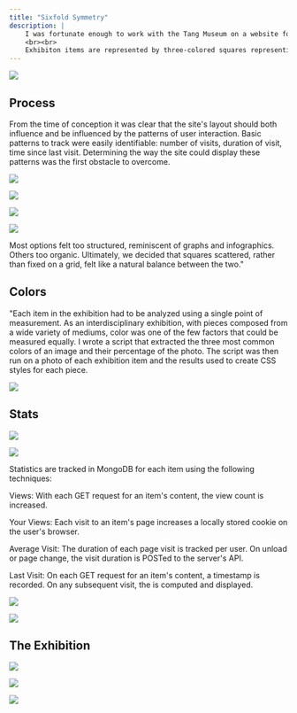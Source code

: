 ```yaml
---
title: "Sixfold Symmetry"
description: |
    I was fortunate enough to work with the Tang Museum on a website for the exhbition 'Sixfold Symmetry: Patterns in Art and Science'. The interdisciplinary exhibition focused on the ways in which humans observe, create, and manipulate patterns. To reflect this, the site's layout is altered by the patterns of its visitors.
    <br><br>
    Exhibiton items are represented by three-colored squares representing the three most common colors in the item, sized by their prominence. On the home page, items are sorted from least visited to most. An item's position on the page horizontally reflects how long the average user views the piece's detail page. Such stats are listed on each item's detail page.
---
```

![](./images/expand.gif)

## Process
From the time of conception it was clear that the site's layout should both influence and be influenced by the patterns of user interaction. Basic patterns to track were easily identifiable: number of visits, duration of visit, time since last visit. Determining the way the site could display these patterns was the first obstacle to overcome.

![](./images/process1.gif)

![](./images/process2.gif)

![](./images/process3.gif)

![](./images/process4.gif)

Most options felt too structured, reminiscent of graphs and infographics. Others too organic. Ultimately, we decided that squares scattered, rather than fixed on a grid, felt like a natural balance between the two."

## Colors
"Each item in the exhibition had to be analyzed using a single point of measurement. As an interdisciplinary exhibition, with pieces composed from a wide variety of mediums, color was one of the few factors that could be measured equally. I wrote a script that extracted the three most common colors of an image and their percentage of the photo. The script was then run on a photo of each exhibition item and the results used to create CSS styles for each piece.

![](./images/colors.png)

## Stats

![](./images/mobile1.jpg)

![](./images/mobile2.jpg)

Statistics are tracked in MongoDB for each item using the following techniques:

Views: With each GET request for an item's content, the view count is increased.

Your Views: Each visit to an item's page increases a locally stored cookie on the user's browser.

Average Visit: The duration of each page visit is tracked per user. On unload or page change, the visit duration is POSTed to the server's API.

Last Visit: On each GET request for an item's content, a timestamp is recorded. On any subsequent visit, the is computed and displayed.

![](./images/detailpage.jpg)

![](./images/expand.gif)

## The Exhibition

![](./images/irl1.jpg)

![](./images/irl2.jpg)

![](./images/irl3.jpg)
